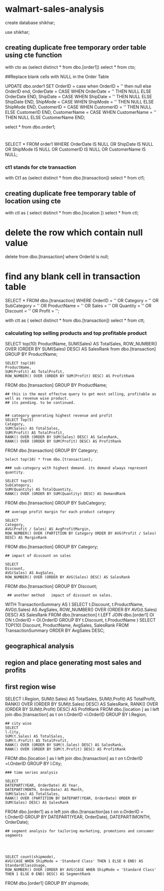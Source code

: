 # walmart-sales-analysis

create database shikhar;

use shikhar;

## creating duplicate free temporary order table using cte function
with cto as (select distinct * from dbo.[order1])
select * from cto;

##Replace blank cells with NULL in the Order Table

UPDATE dbo.order1
SET OrderID = case when OrderID = '' then null else OrderID end,
    OrderDate = CASE WHEN OrderDate = '' THEN NULL ELSE OrderDate END,
    ShipDate = CASE WHEN ShipDate = '' THEN NULL ELSE ShipDate END,
    ShipMode = CASE WHEN ShipMode = '' THEN NULL ELSE ShipMode END,
    CustomerID = CASE WHEN CustomerID = '' THEN NULL ELSE CustomerID END,
    CustomerName = CASE WHEN CustomerName = '' THEN NULL ELSE CustomerName END;

select * from dbo.order1;

# 

SELECT *
FROM order1
WHERE OrderDate IS NULL
OR ShipDate IS NULL
OR ShipMode IS NULL
OR CustomerID IS NULL
OR CustomerName IS NULL;

### ct1 stands for cte transaction
with Ct1 as (select distinct * from dbo.[transaction])
 select * from ct1;

 ## creating duplicate free temporary table of location using cte

 with ctl as ( select distinct * from dbo.[location ])
 select * from ctl;


 # delete the row which contain null value

 delete from  dbo.[transaction]
 where OrderId is null;

 # find any blank cell in transaction table

 SELECT *
FROM dbo.[transaction]
WHERE OrderID = '' 
   OR Category = '' 
   OR SubCategory = '' 
   OR ProductName = '' 
   OR Sales = '' 
   OR Quantity = '' 
   OR Discount = '' 
   OR Profit = '';


 with ctt as ( select distinct * from dbo.[transaction]) 
 select * from ctt;


 ### calculating top selling products and top profitable product
 
 SELECT top(10)
    ProductName,
    SUM(Sales) AS TotalSales,
    ROW_NUMBER() OVER (ORDER BY SUM(Sales) DESC) AS SalesRank
	from
    dbo.[transaction]
GROUP BY
    ProductName;

	SELECT top(10)
    ProductName,
    SUM(Profit) AS TotalProfit,
    ROW_NUMBER() OVER (ORDER BY SUM(Profit) DESC) AS ProfitRank
FROM
    dbo.[transaction]
GROUP BY
    ProductName;

	## this is the most effectve query to get most selling, profitable as well as revenue wise product.
	## its pending. to be continued.


	## category generating highest revenue and profit
	SELECT Top(5)
    Category,
    SUM(Sales) AS TotalSales,
    SUM(Profit) AS TotalProfit,
    RANK() OVER (ORDER BY SUM(Sales) DESC) AS SalesRank,
    RANK() OVER (ORDER BY SUM(Profit) DESC) AS ProfitRank
FROM
    dbo.[transaction]
GROUP BY
    Category;

	Select top(10) * from dbo.[transaction];

	### sub-category with highest demand. its demand always represent quantity.

	SELECT top(5)
    SubCategory,
    SUM(Quantity) AS TotalQuantity,
    RANK() OVER (ORDER BY SUM(Quantity) DESC) AS DemandRank
FROM
    dbo.[transaction]
GROUP BY
    SubCategory;


	## average profit margin for each product category

	SELECT 
    Category,
    AVG(Profit / Sales) AS AvgProfitMargin,
    ROW_NUMBER() OVER (PARTITION BY Category ORDER BY AVG(Profit / Sales) DESC) AS MarginRank
FROM
    dbo.[transaction]
GROUP BY
    Category;


	## impact of discount on sales 
	
	SELECT
    Discount,
    AVG(Sales) AS AvgSales,
    ROW_NUMBER() OVER (ORDER BY AVG(Sales) DESC) AS SalesRank
FROM
    dbo.[transaction]
GROUP BY
    Discount;

	 ## another method   impact of discount on sales.

WITH TransactionSummary AS (
    SELECT
        t.Discount,
        t.ProductName,
        AVG(t.Sales) AS AvgSales,
        ROW_NUMBER() OVER (ORDER BY AVG(t.Sales) DESC) AS SalesRank
    FROM
       dbo.[transaction] t
    LEFT JOIN
        dbo.[order1] OI ON t.OrderID = OI.OrderID
    GROUP BY
        t.Discount, t.ProductName
)
SELECT TOP(10)
    Discount,
    ProductName,
    AvgSales,
    SalesRank
FROM
    TransactionSummary
ORDER BY
    AvgSales DESC;


## geographical analysis
## region and place generating most sales and profits
  ## first region wise
SELECT
    l.Region,
    SUM(t.Sales) AS TotalSales,
    SUM(t.Profit) AS TotalProfit,
    RANK() OVER (ORDER BY SUM(t.Sales) DESC) AS SalesRank,
    RANK() OVER (ORDER BY SUM(t.Profit) DESC) AS ProfitRank
FROM
   dbo.[location ] as l
   left join
   dbo.[transaction] as t on
    t.OrderID =l.OrderID
GROUP BY
    l.Region;


	## city wise 
	SELECT
    l.City,
    SUM(t.Sales) AS TotalSales,
    SUM(t.Profit) AS TotalProfit,
    RANK() OVER (ORDER BY SUM(t.Sales) DESC) AS SalesRank,
    RANK() OVER (ORDER BY SUM(t.Profit) DESC) AS ProfitRank
FROM
   dbo.[location ] as l
   left join
   dbo.[transaction] as t on
    t.OrderID =l.OrderID
GROUP BY
    l.City;

	### time series analysis

	SELECT
    DATEPART(YEAR, OrderDate) AS Year,
    DATEPART(MONTH, OrderDate) AS Month,
    SUM(Sales) AS TotalSales,
    RANK() OVER (PARTITION BY DATEPART(YEAR, OrderDate) ORDER BY SUM(Sales) DESC) AS SalesRank
FROM
    dbo.[order1] as o
	left join 
	dbo.[transaction]as t
	on o.OrderID = t.OrderID
GROUP BY
    DATEPART(YEAR, OrderDate),
    DATEPART(MONTH, OrderDate);


	## segment analysis for tailoring marketing, promotions and consumer segments




	SELECT count(shipmode),
    AVG(CASE WHEN ShipMode = 'Standard Class' THEN 1 ELSE 0 END) AS StandardClassUsage,
    ROW_NUMBER() OVER (ORDER BY AVG(CASE WHEN ShipMode = 'Standard Class' THEN 1 ELSE 0 END) DESC) AS SegmentRank
FROM
    dbo.[order1]
GROUP BY
    shipmode;



